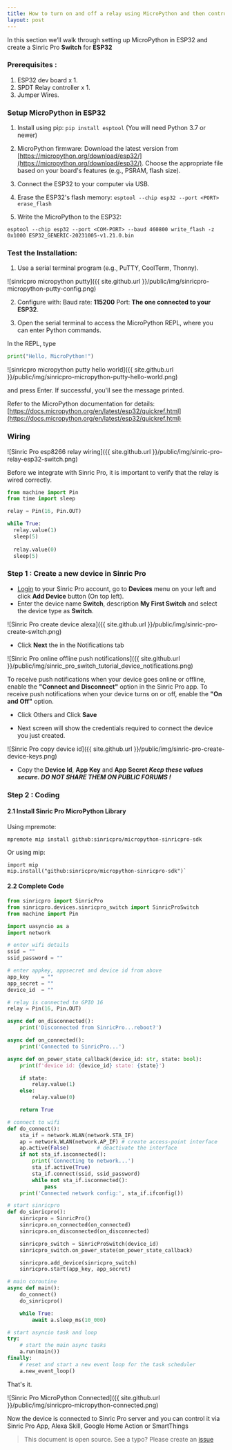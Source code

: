 ```yaml
---
title: How to turn on and off a relay using MicroPython and then control it via Alexa, Google Home or SmartThings.
layout: post
---
```



In this section we’ll walk through setting up MicroPython in ESP32 and create a Sinric Pro **Switch** for **ESP32**

### Prerequisites : 

1. ESP32 dev board x 1.
2. SPDT Relay controller x 1.
3. Jumper Wires.

### Setup MicroPython in ESP32

1. Install using pip: `pip install esptool` (You will need Python 3.7 or newer)

2. MicroPython firmware: Download the latest version from [https://micropython.org/download/esp32/](https://micropython.org/download/esp32/). Choose the appropriate file based on your board's features (e.g., PSRAM, flash size).

3. Connect the ESP32 to your computer via USB.

4. Erase the ESP32's flash memory: `esptool --chip esp32 --port <PORT> erase_flash`

5. Write the MicroPython to the ESP32:

`esptool --chip esp32 --port <COM-PORT> --baud 460800 write_flash -z 0x1000 ESP32_GENERIC-20231005-v1.21.0.bin`


### Test the Installation:

1. Use a serial terminal program (e.g., PuTTY, CoolTerm, Thonny).

![sinricpro micropython putty]({{ site.github.url }}/public/img/sinricpro-micropython-putty-config.png) 


2. Configure with: Baud rate: **115200** Port: **The one connected to your ESP32**.

3. Open the serial terminal to access the MicroPython REPL, where you can enter Python commands.


In the REPL, type 
```py
print("Hello, MicroPython!")
```

![sinricpro micropython putty hello world]({{ site.github.url }}/public/img/sinricpro-micropython-putty-hello-world.png) 


 and press Enter. If successful, you'll see the message printed.

Refer to the MicroPython documentation for details: [https://docs.micropython.org/en/latest/esp32/quickref.html](https://docs.micropython.org/en/latest/esp32/quickref.html)

### Wiring

![Sinric Pro esp8266 relay wiring]({{ site.github.url }}/public/img/sinric-pro-relay-esp32-switch.png) 


Before we integrate with Sinric Pro, it is important to verify that the relay is wired correctly. 

```py
from machine import Pin
from time import sleep

relay = Pin(16, Pin.OUT)

while True:
  relay.value(1)
  sleep(5)
  
  relay.value(0)
  sleep(5)
```

### Step 1 : Create a new device in Sinric Pro

* [Login](http://portal.sinric.pro) to your Sinric Pro account, go to **Devices** menu on your left and click **Add Device** button (On top left).
* Enter the device name **Switch**, description **My First Switch** and select the device type as **Switch**.

![Sinric Pro create device alexa]({{ site.github.url }}/public/img/sinric-pro-create-switch.png)

* Click **Next** the in the Notifications tab

![Sinric Pro online offline push notifications]({{ site.github.url }}/public/img/sinric_pro_switch_tutorial_device_notifications.png)

To receive push notifications when your device goes online or offline, enable the **"Connect and Disconnect"** option in the Sinric Pro app. To receive push notifications when your device turns on or off, enable the **"On and Off"** option.


* Click Others and Click **Save**

* Next screen will show the credentials required to connect the device you just created.

![Sinric Pro copy device id]({{ site.github.url }}/public/img/sinric-pro-create-device-keys.png)

* Copy the **Device Id**, **App Key** and **App Secret** ***Keep these values secure. DO NOT SHARE THEM ON PUBLIC FORUMS !***

### Step 2 : Coding 

#### 2.1 Install Sinric Pro MicroPython Library

Using mpremote:

```shell
mpremote mip install github:sinricpro/micropython-sinricpro-sdk
```

Or using mip:

```shell
import mip
mip.install("github:sinricpro/micropython-sinricpro-sdk")`
```

#### 2.2 Complete Code

```py
from sinricpro import SinricPro
from sinricpro.devices.sinricpro_switch import SinricProSwitch
from machine import Pin

import uasyncio as a
import network

# enter wifi details
ssid = ""
ssid_password = ""

# enter appkey, appsecret and device id from above
app_key    = ""
app_secret = ""
device_id  = ""

# relay is connected to GPIO 16
relay = Pin(16, Pin.OUT)

async def on_disconnected():
    print('Disconnected from SinricPro...reboot?')

async def on_connected():
    print('Connected to SinricPro...')

async def on_power_state_callback(device_id: str, state: bool):
    print(f'device id: {device_id} state: {state}')

    if state:
        relay.value(1)
    else:
        relay.value(0)

    return True

# connect to wifi
def do_connect():
    sta_if = network.WLAN(network.STA_IF)
    ap = network.WLAN(network.AP_IF) # create access-point interface
    ap.active(False)         # deactivate the interface
    if not sta_if.isconnected():
        print('Connecting to network...')
        sta_if.active(True)
        sta_if.connect(ssid, ssid_password)
        while not sta_if.isconnected():
            pass
    print('Connected network config:', sta_if.ifconfig())

# start sinricpro
def do_sinricpro():
    sinricpro = SinricPro()
    sinricpro.on_connected(on_connected)
    sinricpro.on_disconnected(on_disconnected)

    sinricpro_switch = SinricProSwitch(device_id)
    sinricpro_switch.on_power_state(on_power_state_callback)

    sinricpro.add_device(sinricpro_switch)
    sinricpro.start(app_key, app_secret)

# main coroutine
async def main():
    do_connect()
    do_sinricpro()

    while True:
        await a.sleep_ms(10_000)

# start asyncio task and loop
try:
    # start the main async tasks
    a.run(main())
finally:
    # reset and start a new event loop for the task scheduler
    a.new_event_loop()
```

That's it. 

![Sinric Pro MicroPython Connected]({{ site.github.url }}/public/img/sinricpro-micropython-connected.png)



Now the device is connected to Sinric Pro server and you can control it via Sinric Pro App, Alexa Skill, Google Home Action or SmartThings

> This document is open source. See a typo? Please create an [issue](https://github.com/sinricpro/help-docs)